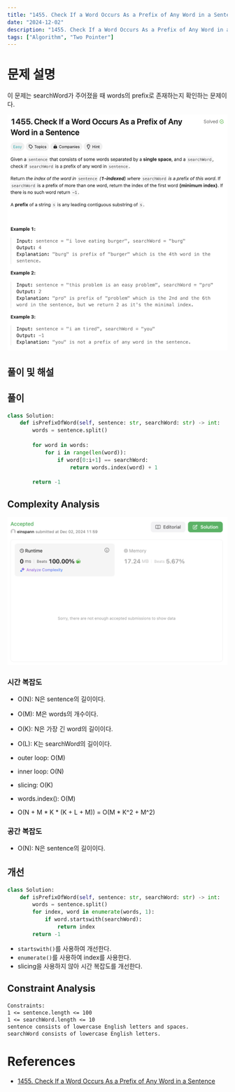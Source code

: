 ```yaml
---
title: "1455. Check If a Word Occurs As a Prefix of Any Word in a Sentence"
date: "2024-12-02"
description: "1455. Check If a Word Occurs As a Prefix of Any Word in a Sentence"
tags: ["Algorithm", "Two Pointer"]
---
```


# 문제 설명
이 문제는 searchWord가 주어졌을 때 words의 prefix로 존재하는지 확인하는 문제이다.

![1455](../../../images/LEET/1455/1455.png)

## 풀이 및 해설

## 풀이
```python
class Solution:
    def isPrefixOfWord(self, sentence: str, searchWord: str) -> int:
        words = sentence.split()

        for word in words:
            for i in range(len(word)):
                if word[0:i+1] == searchWord:
                    return words.index(word) + 1
        
        return -1
```


## Complexity Analysis
![tc](../../../images/LEET/1455/tc.png)

### 시간 복잡도
- O(N): N은 sentence의 길이이다.
- O(M): M은 words의 개수이다.
- O(K): N은 가장 긴 word의 길이이다.
- O(L): K는 searchWord의 길이이다.

- outer loop: O(M)
- inner loop: O(N)
- slicing: O(K)
- words.index(): O(M)

- O(N + M * K * (K + L + M)) = O(M * K^2 + M^2)

### 공간 복잡도
- O(N): N은 sentence의 길이이다.

## 개선
```python
class Solution:
    def isPrefixOfWord(self, sentence: str, searchWord: str) -> int:
        words = sentence.split()
        for index, word in enumerate(words, 1):
            if word.startswith(searchWord):
                return index
        return -1
```
- `startswith()`를 사용하여 개선한다.
- `enumerate()`를 사용하여 index를 사용한다.
- slicing을 사용하지 않아 시간 복잡도를 개선한다.

## Constraint Analysis
```
Constraints:
1 <= sentence.length <= 100
1 <= searchWord.length <= 10
sentence consists of lowercase English letters and spaces.
searchWord consists of lowercase English letters.
```

# References
- [1455. Check If a Word Occurs As a Prefix of Any Word in a Sentence](https://leetcode.com/problems/check-if-a-word-occurs-as-a-prefix-of-any-word-in-a-sentence/description/?envType=daily-question&envId=2024-12-02)